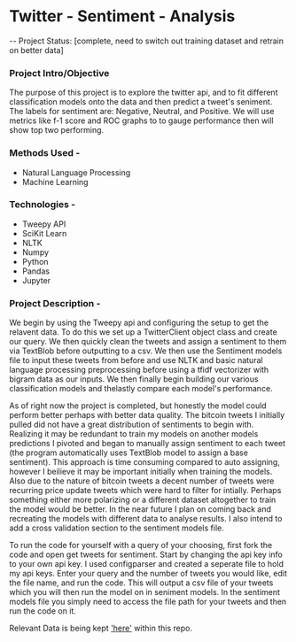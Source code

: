 

# Twitter - Sentiment - Analysis


-- Project Status: 
[complete, need to switch out training dataset and retrain on better data]


### Project Intro/Objective

The purpose of this project is to explore the twitter api, and to fit different classification models onto the data and then predict a tweet's seniment. The labels for sentiment are: Negative, Neutral, and Positive. We will use metrics like f-1 score and ROC graphs to to gauge performance then will show top two performing. 


### Methods Used -

- Natural Language Processing
- Machine Learning


### Technologies -

- Tweepy API
- SciKit Learn
- NLTK
- Numpy
- Python
- Pandas
- Jupyter


### Project Description - 

We begin by using the Tweepy api and configuring the setup to get the relavent data. To do this we set up a TwitterClient object class and create our query. We then quickly clean the tweets and assign a sentiment to them via TextBlob before outputting to a csv. We then use the Sentiment models file to input these tweets from before and use NLTK and basic natural language processing preprocessing before using a tfidf vectorizer with bigram data as our inputs. We then finally begin building our various classification models and thelastly compare each model's performance.

As of right now the project is completed, but honestly the model could perform better perhaps with better data quality. The bitcoin tweets I initially pulled did not have a great distribution of sentiments to begin with. Realizing it may be redundant to train my models on another models predictions I pivoted and began to manually assign sentiment to each tweet (the program automatically uses TextBlob model to assign a base sentiment). This approach is time consuming compared to auto assigning, however I beilieve it may be important initially when training the models. Also due to the nature of bitcoin tweets a decent number of tweets were recurring price update tweets which were hard to filter for intially. Perhaps something either more polarizing or a different dataset altogether to train the model would be better. In the near future I plan on coming back and recreating the models with different data to analyse results. I also intend to add a cross validation section to the sentiment models file.

To run the code for yourself with a query of your choosing, first fork the code and open get tweets for sentiment. Start by changing the api key info to your own api key. I used configparser and created a seperate file to hold my api keys. Enter your query and the number of tweets you would like, edit the file name, and run the code. This will output a csv file of your tweets which you will then run the model on in seniment models. In the sentiment models file you simply need to access the file path for your tweets and then run the code on it.




Relevant Data is being kept ['here']('https://github.com/jarrod7800/Twitter-Sentiment-Analysis/tree/main/Twitter_Sentiment_Analysis/CSVs') within this repo.
